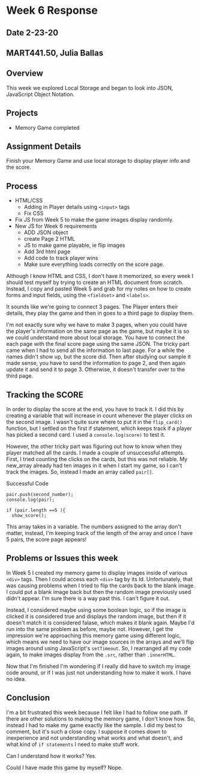 # Week 6 Response
## Date 2-23-20
## MART441.50, Julia Ballas


## Overview

This week we explored Local Storage and began to look into JSON, JavaScript Object Notation.

## Projects

- Memory Game completed

## Assignment Details

Finish your Memory Game and use local storage to display player info and the score.

## Process

- HTML/CSS
  - Adding in Player details using `<input>` tags
  - Fix CSS
- Fix JS from Week 5 to make the game images display randomly.
- New JS for Week 6 requirements
  -  ADD JSON object
  -  create Page 2 HTML
  -  JS to make game playable, ie flip images
  -  Add 3rd html page
  -  Add code to track player wins
  -  Make sure everything loads correctly on the score page.


 Although I know HTML and CSS, I don't have it memorized, so every week I should test myself by trying to create an HTML document from scratch. Instead, I copy and pasted Week 5 and grab for my notes on how to create forms and input fields, using the `<fieldset>` and `<labels>`.

It sounds like we're going to connect 3 pages. The Player enters their details, they play the game and then in goes to a third page to display them.

I'm not exactly sure why we have to make 3 pages, when you could have the player's information on the same page as the game, but maybe it is so we could understand more about local storage. You have to connect the each page with the final score page using the same JSON. The tricky part came when I had to send all the information to last page. For a while the names didn't show up, but the score did. Then after studying our sample it made sense, you have to send the information to page 2, and then again update it and send it to page 3. Otherwise, it doesn't transfer over to the third page.

## Tracking the SCORE

In order to display the score at the end, you have to track it. I did this by creating a variable that will increase in count whenever the player clicks on the second image. I wasn't quite sure where to put it in the `flip_card()` function, but I settled on the first if statement, which keeps track if a player has picked a second card. I used a `console.log(score)` to test it.

However, the other tricky part was figuring out how to know when they player matched all the cards. I made a couple of unsuccessful attempts. First, I tried counting the clicks on the cards, but this was not reliable. My new_array already had ten images in it when I start my game, so I can't track the images. So, instead I made an array called `pair[]`.

Successful Code
```JS
pair.push(second_number);
console.log(pair);

if (pair.length ==5 ){
  show_score();
```

This array takes in a variable. The numbers assigned to the array don't matter, instead, I'm keeping track of the length of the array and once I have 5 pairs, the score page appears!

## Problems or Issues this week

In Week 5 I created my memory game to display images inside of various `<div>` tags. Then I could access each `<div>` tag by its Id. Unfortunately, that was causing problems when I tried to flip the cards back to the blank image. I could put a blank image back but then the random image previously used didn't appear. I'm sure there is a way past this. I can't figure it out.

Instead, I considered maybe using some boolean logic, so if the image is clicked it is considered true and displays the random image, but then if it doesn't match it is considered falase, which makes it blank again. Maybe I'd run into the same problem as before, maybe not. However, I get the impression we're approaching this memory game using different logic, which means we need to have our image sources in the arrays and we'll flip images around using JavaScript's `setTimeout`. So, I rearranged all my code again, to make images display from the `.src`, rather than `.innerHTML`.

Now that I'm finished I'm wondering if I really did have to switch my image code around, or if I was just not understanding how to make it work. I have no idea.

## Conclusion

I'm a bit frustrated this week because I felt like I had to follow one path. If there are other solutions to making the memory game, I don't know how. So, instead I had to make my game exactly like the sample. I did my best to comment, but it's such a close copy. I suppose it comes down to inexperience and not understanding what works and what doesn't, and what kind of `if statements` I need to make stuff work.

Can I understand how it works? Yes.

Could I have made this game by myself? Nope.
